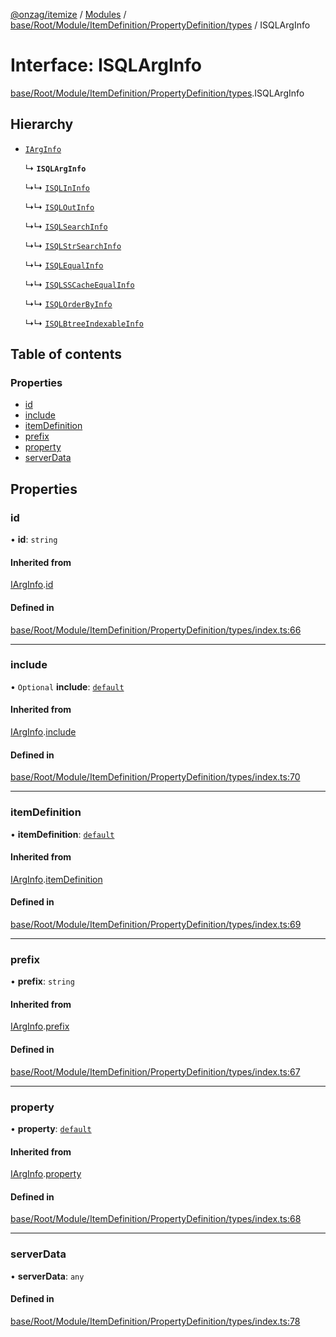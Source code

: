 [@onzag/itemize](../README.md) / [Modules](../modules.md) / [base/Root/Module/ItemDefinition/PropertyDefinition/types](../modules/base_Root_Module_ItemDefinition_PropertyDefinition_types.md) / ISQLArgInfo

# Interface: ISQLArgInfo

[base/Root/Module/ItemDefinition/PropertyDefinition/types](../modules/base_Root_Module_ItemDefinition_PropertyDefinition_types.md).ISQLArgInfo

## Hierarchy

- [`IArgInfo`](base_Root_Module_ItemDefinition_PropertyDefinition_types.IArgInfo.md)

  ↳ **`ISQLArgInfo`**

  ↳↳ [`ISQLInInfo`](base_Root_Module_ItemDefinition_PropertyDefinition_types.ISQLInInfo.md)

  ↳↳ [`ISQLOutInfo`](base_Root_Module_ItemDefinition_PropertyDefinition_types.ISQLOutInfo.md)

  ↳↳ [`ISQLSearchInfo`](base_Root_Module_ItemDefinition_PropertyDefinition_types.ISQLSearchInfo.md)

  ↳↳ [`ISQLStrSearchInfo`](base_Root_Module_ItemDefinition_PropertyDefinition_types.ISQLStrSearchInfo.md)

  ↳↳ [`ISQLEqualInfo`](base_Root_Module_ItemDefinition_PropertyDefinition_types.ISQLEqualInfo.md)

  ↳↳ [`ISQLSSCacheEqualInfo`](base_Root_Module_ItemDefinition_PropertyDefinition_types.ISQLSSCacheEqualInfo.md)

  ↳↳ [`ISQLOrderByInfo`](base_Root_Module_ItemDefinition_PropertyDefinition_types.ISQLOrderByInfo.md)

  ↳↳ [`ISQLBtreeIndexableInfo`](base_Root_Module_ItemDefinition_PropertyDefinition_types.ISQLBtreeIndexableInfo.md)

## Table of contents

### Properties

- [id](base_Root_Module_ItemDefinition_PropertyDefinition_types.ISQLArgInfo.md#id)
- [include](base_Root_Module_ItemDefinition_PropertyDefinition_types.ISQLArgInfo.md#include)
- [itemDefinition](base_Root_Module_ItemDefinition_PropertyDefinition_types.ISQLArgInfo.md#itemdefinition)
- [prefix](base_Root_Module_ItemDefinition_PropertyDefinition_types.ISQLArgInfo.md#prefix)
- [property](base_Root_Module_ItemDefinition_PropertyDefinition_types.ISQLArgInfo.md#property)
- [serverData](base_Root_Module_ItemDefinition_PropertyDefinition_types.ISQLArgInfo.md#serverdata)

## Properties

### id

• **id**: `string`

#### Inherited from

[IArgInfo](base_Root_Module_ItemDefinition_PropertyDefinition_types.IArgInfo.md).[id](base_Root_Module_ItemDefinition_PropertyDefinition_types.IArgInfo.md#id)

#### Defined in

[base/Root/Module/ItemDefinition/PropertyDefinition/types/index.ts:66](https://github.com/onzag/itemize/blob/f2f29986/base/Root/Module/ItemDefinition/PropertyDefinition/types/index.ts#L66)

___

### include

• `Optional` **include**: [`default`](../classes/base_Root_Module_ItemDefinition_Include.default.md)

#### Inherited from

[IArgInfo](base_Root_Module_ItemDefinition_PropertyDefinition_types.IArgInfo.md).[include](base_Root_Module_ItemDefinition_PropertyDefinition_types.IArgInfo.md#include)

#### Defined in

[base/Root/Module/ItemDefinition/PropertyDefinition/types/index.ts:70](https://github.com/onzag/itemize/blob/f2f29986/base/Root/Module/ItemDefinition/PropertyDefinition/types/index.ts#L70)

___

### itemDefinition

• **itemDefinition**: [`default`](../classes/base_Root_Module_ItemDefinition.default.md)

#### Inherited from

[IArgInfo](base_Root_Module_ItemDefinition_PropertyDefinition_types.IArgInfo.md).[itemDefinition](base_Root_Module_ItemDefinition_PropertyDefinition_types.IArgInfo.md#itemdefinition)

#### Defined in

[base/Root/Module/ItemDefinition/PropertyDefinition/types/index.ts:69](https://github.com/onzag/itemize/blob/f2f29986/base/Root/Module/ItemDefinition/PropertyDefinition/types/index.ts#L69)

___

### prefix

• **prefix**: `string`

#### Inherited from

[IArgInfo](base_Root_Module_ItemDefinition_PropertyDefinition_types.IArgInfo.md).[prefix](base_Root_Module_ItemDefinition_PropertyDefinition_types.IArgInfo.md#prefix)

#### Defined in

[base/Root/Module/ItemDefinition/PropertyDefinition/types/index.ts:67](https://github.com/onzag/itemize/blob/f2f29986/base/Root/Module/ItemDefinition/PropertyDefinition/types/index.ts#L67)

___

### property

• **property**: [`default`](../classes/base_Root_Module_ItemDefinition_PropertyDefinition.default.md)

#### Inherited from

[IArgInfo](base_Root_Module_ItemDefinition_PropertyDefinition_types.IArgInfo.md).[property](base_Root_Module_ItemDefinition_PropertyDefinition_types.IArgInfo.md#property)

#### Defined in

[base/Root/Module/ItemDefinition/PropertyDefinition/types/index.ts:68](https://github.com/onzag/itemize/blob/f2f29986/base/Root/Module/ItemDefinition/PropertyDefinition/types/index.ts#L68)

___

### serverData

• **serverData**: `any`

#### Defined in

[base/Root/Module/ItemDefinition/PropertyDefinition/types/index.ts:78](https://github.com/onzag/itemize/blob/f2f29986/base/Root/Module/ItemDefinition/PropertyDefinition/types/index.ts#L78)
